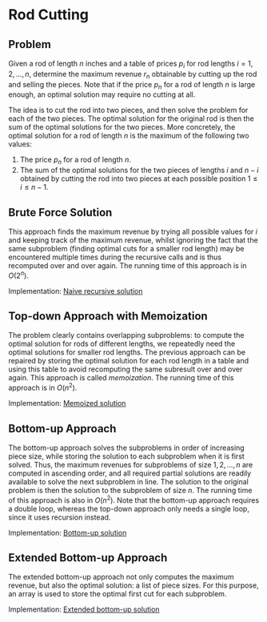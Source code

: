 # Rod Cutting

## Problem

Given a rod of length $n$ inches and a table of prices $p_i$ for rod lengths $i = 1, 2, ..., n$, determine the maximum revenue $r_n$ obtainable by cutting up the rod and selling the pieces. Note that if the price $p_n$ for a rod of length $n$ is large enough, an optimal solution may require no cutting at all.

The idea is to cut the rod into two pieces, and then solve the problem for each of the two pieces. The optimal solution for the original rod is then the sum of the optimal solutions for the two pieces.
More concretely, the optimal solution for a rod of length $n$ is the maximum of the following two values:

1. The price $p_n$ for a rod of length $n$.  
2. The sum of the optimal solutions for the two pieces of lengths $i$ and $n - i$ obtained by cutting the rod into two pieces at each possible position $1 \leq i \leq n-1$.  

## Brute Force Solution

This approach finds the maximum revenue by trying all possible values for $i$ and keeping track of the maximum revenue, whilst ignoring the fact that the same subproblem (finding optimal cuts for a smaller rod length) may be encountered multiple times during the recursive calls and is thus recomputed over and over again. The running time of this approach is in $O(2^n)$.

Implementation: [Naive recursive solution](https://github.com/pl3onasm/Algorithms/tree/main/algorithms/dynamic-programming/rod-cutting/cut-rod1.c)

## Top-down Approach with Memoization

The problem clearly contains overlapping subproblems: to compute the optimal solution for rods of different lengths, we repeatedly need the optimal solutions for smaller rod lengths. The previous approach can be repaired by storing the optimal solution for each rod length in a table and using this table to avoid recomputing the same subresult over and over again. This approach is called *memoization*. The running time of this approach is in $O(n^2)$.

Implementation: [Memoized solution](https://github.com/pl3onasm/Algorithms/tree/main/algorithms/dynamic-programming/rod-cutting/cut-rod2.c)

## Bottom-up Approach

The bottom-up approach solves the subproblems in order of increasing piece size, while storing the solution to each subproblem when it is first solved. Thus, the maximum revenues for subproblems of size $1, 2, ..., n$ are computed in ascending order, and all required partial solutions are readily available to solve the next subproblem in line. The solution to the original problem is then the solution to the subproblem of size $n$. The running time of this approach is also in $O(n^2)$. Note that the bottom-up approach requires a double loop, whereas the top-down approach only needs a single loop, since it uses recursion instead.

Implementation: [Bottom-up solution](https://github.com/pl3onasm/Algorithms/tree/main/algorithms/dynamic-programming/rod-cutting/cut-rod3.c)

## Extended Bottom-up Approach

The extended bottom-up approach not only computes the maximum revenue, but also the optimal solution: a list of piece sizes. For this purpose, an array is used to store the optimal first cut for each subproblem.

Implementation: [Extended bottom-up solution](https://github.com/pl3onasm/Algorithms/tree/main/algorithms/dynamic-programming/rod-cutting/cut-rod4.c)
